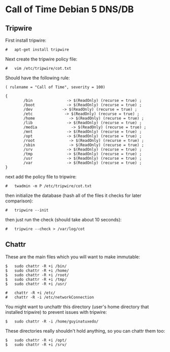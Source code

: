 # Call of Time Debian 5 DNS/DB

## Tripwire

First install tripwire:

```
#	apt-get install tripwire
```

Next create the tripwire policy file:

```
#	vim /etc/tripwire/cot.txt
```

Should have the following rule:

```
( rulename = "Call of Time", severity = 100)

{
        /bin               -> $(ReadOnly) (recurse = true) ;
        /boot              -> $(ReadOnly) (recurse = true) ;
        /dev             -> $(ReadOnly) (recurse = true) ;
        /etc              -> $(ReadOnly) (recurse = true) ;
        /home               -> $(ReadOnly) (recurse = true) ;
        /lib               -> $(ReadOnly) (recurse = true) ;
        /media               -> $(ReadOnly) (recurse = true) ;
        /mnt               -> $(ReadOnly) (recurse = true) ;
        /opt               -> $(ReadOnly) (recurse = true) ;
        /root               -> $(ReadOnly) (recurse = true) ;
        /sbin               -> $(ReadOnly) (recurse = true) ;
        /srv               -> $(ReadOnly) (recurse = true) ;
        /tmp               -> $(ReadOnly) (recurse = true) ;
        /usr               -> $(ReadOnly) (recurse = true) ;
        /var               -> $(ReadOnly) (recurse = true) ;
}
```

next add the policy file to tripwire:
```
#	twadmin -m P /etc/tripwire/cot.txt
```

then initialize the database (hash all of the files it checks for later comparison):

```
#	tripwire --init
```

then just run the check (should take about 10 seconds):

```
#	tripwire --check > /var/log/cot
```

## Chattr

These are the main files which you will want to make immutable:

```
$	sudo chattr -R +i /bin/
$	sudo chattr -R +i /home/
$	sudo chattr -R +i /root/
$	sudo chattr -R +i /tmp/
$	sudo chattr -R +i /usr/
```
```
#	chattr -R +i /etc/
#	chattr -R -i /etc/networkConnection
```

You might want to unchattr this directory (user's home directory that installed tripwire) to prevent issues with tripwire:

```
$	sudo chattr -R -i /home/guyinatuxedo/
```

These directories really shouldn't hold anything, so you can chattr them too:

```
$	sudo chattr -R +i /opt/
$	sudo chattr -R +i /srv/
```
